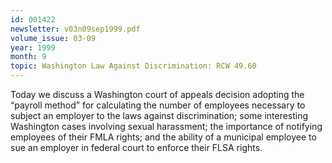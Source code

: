 ```yaml
---
id: 001422
newsletter: v03n09sep1999.pdf
volume_issue: 03-09
year: 1999
month: 9
topic: Washington Law Against Discrimination: RCW 49.60
---
```


Today we discuss a Washington court of appeals decision adopting the “payroll method” for
calculating the number of employees necessary to subject an employer to the laws against
discrimination; some interesting Washington cases involving sexual harassment; the importance of notifying employees of their FMLA rights; and the ability of a municipal employee to sue an employer in federal court to enforce their FLSA rights.